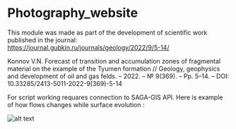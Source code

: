 # Photography_website
This module was made as part of the development of scientific work published in the journal: https://journal.gubkin.ru/journals/geology/2022/9/5-14/

Konnov V.N. Forecast of transition and accumulation zones of fragmental material on the example of the Tyumen formation // Geology, geophysics and development of oil and gas felds. – 2022. – № 9(369). – Pp. 5–14. – DOI: 10.33285/2413-5011-2022-9(369)-5-14

For script working requares connection to SAGA-GIS API.
Here is example of how flows changes while surface evolution :

![alt text](https://github.com/likeprogrsv/Flow_Accumulation_Python_and_SAGA-GIS_API/blob/main/A-T3_flow_accumulation_50_iterations_delay10.gif)